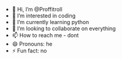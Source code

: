 - 👋 Hi, I’m @Proffitroll
- 👀 I’m interested in coding
- 🌱 I’m currently learning python
- 💞️ I’m looking to collaborate on everything
- 📫 How to reach me - dont
- 😄 Pronouns: he
- ⚡ Fun fact: no
